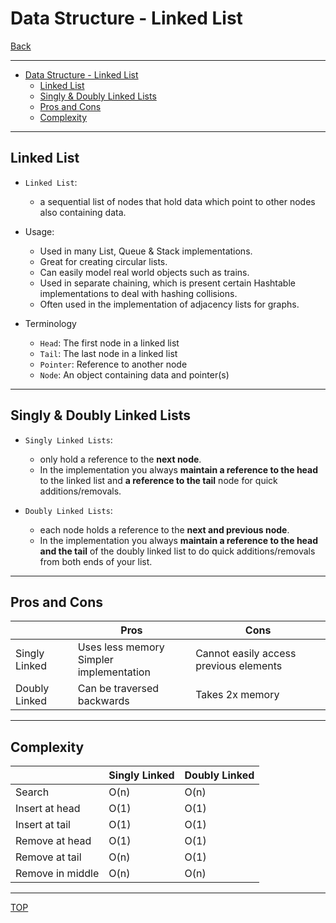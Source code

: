 # Data Structure - Linked List

[Back](../index.md)

---

- [Data Structure - Linked List](#data-structure---linked-list)
  - [Linked List](#linked-list)
  - [Singly \& Doubly Linked Lists](#singly--doubly-linked-lists)
  - [Pros and Cons](#pros-and-cons)
  - [Complexity](#complexity)

---

## Linked List

- `Linked List`:

  - a sequential list of nodes that hold data which point to other nodes also containing data.

- Usage:

  - Used in many List, Queue & Stack implementations.
  - Great for creating circular lists.
  - Can easily model real world objects such as trains.
  - Used in separate chaining, which is present certain Hashtable implementations to deal with hashing collisions.
  - Often used in the implementation of adjacency lists for graphs.

- Terminology
  - `Head`: The first node in a linked list
  - `Tail`: The last node in a linked list
  - `Pointer`: Reference to another node
  - `Node`: An object containing data and pointer(s)

---

## Singly & Doubly Linked Lists

- `Singly Linked Lists`:

  - only hold a reference to the **next node**.
  - In the implementation you always **maintain a reference to the head** to the linked list and **a reference to the tail** node for quick additions/removals.

- `Doubly Linked Lists`:

  - each node holds a reference to the **next and previous node**.
  - In the implementation you always **maintain a reference to the head and the tail** of the doubly linked list to do quick additions/removals from both ends of your list.

---

## Pros and Cons

|               | Pros                                        | Cons                                   |
| ------------- | ------------------------------------------- | -------------------------------------- |
| Singly Linked | Uses less memory<br> Simpler implementation | Cannot easily access previous elements |
| Doubly Linked | Can be traversed backwards                  | Takes 2x memory                        |

---

## Complexity

|                  | Singly Linked | Doubly Linked |
| ---------------- | ------------- | ------------- |
| Search           | O(n)          | O(n)          |
| Insert at head   | O(1)          | O(1)          |
| Insert at tail   | O(1)          | O(1)          |
| Remove at head   | O(1)          | O(1)          |
| Remove at tail   | O(n)          | O(1)          |
| Remove in middle | O(n)          | O(n)          |

---

[TOP](#data-structure---array)
